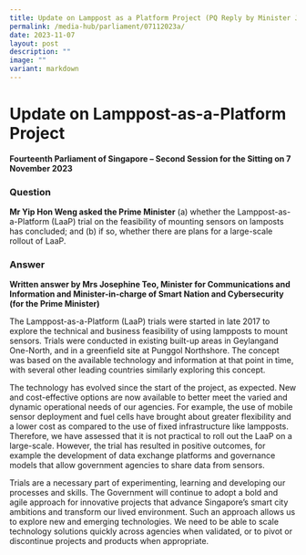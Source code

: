 ```yaml
---
title: Update on Lamppost as a Platform Project (PQ Reply by Minister Josephine Teo)
permalink: /media-hub/parliament/07112023a/
date: 2023-11-07
layout: post
description: ""
image: ""
variant: markdown
---
```

# Update on Lamppost-as-a-Platform Project 

**Fourteenth Parliament of Singapore – Second Session for the Sitting on 7 November 2023**

### Question

**Mr Yip Hon Weng asked the Prime Minister** (a) whether the Lamppost-as-a-Platform (LaaP) trial on the feasibility of mounting sensors on lamposts has concluded; and (b) if so, whether there are plans for a large-scale rollout of LaaP.

### Answer

**Written answer by Mrs Josephine Teo, Minister for Communications and Information and Minister-in-charge of Smart Nation and Cybersecurity (for the Prime Minister)**

The Lamppost-as-a-Platform (LaaP) trials were started in late 2017 to explore the technical and business feasibility of using lampposts to mount sensors. Trials were conducted in existing built-up areas in Geylangand One-North, and in a greenfield site at Punggol Northshore. The concept was based on the available technology and information at that point in time, with several other leading
countries similarly exploring this concept.

The technology has evolved since the start of the project, as expected. New and cost-effective options are now available to better meet the varied and dynamic operational needs of our agencies. For example, the use of mobile sensor deployment and fuel cells have brought about greater flexibility and a lower cost as compared to the use of fixed infrastructure like lampposts. Therefore, we have assessed that it is not practical to roll out the LaaP on a large-scale. However, the trial has resulted in positive outcomes, for example the development of data exchange platforms and governance models that allow government agencies to share data from sensors.

Trials are a necessary part of experimenting, learning and developing our processes and skills. The Government will continue to adopt a bold and agile approach for innovative projects that advance Singapore’s smart city ambitions and transform our lived environment. Such an approach allows us to explore new and emerging technologies. We need to be able to scale technology solutions quickly across agencies when validated, or to pivot or discontinue projects and products when appropriate.